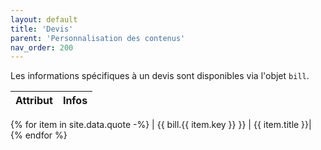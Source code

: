```yaml
---
layout: default
title: 'Devis'
parent: 'Personnalisation des contenus'
nav_order: 200
---
```


Les informations spécifiques à un devis sont disponibles via l'objet `bill`.

| Attribut | Infos |
|:---------|:------|
{% for item in site.data.quote -%}
| \{\{ bill.{{ item.key }} \}\} | {{ item.title }}|
{% endfor %}
